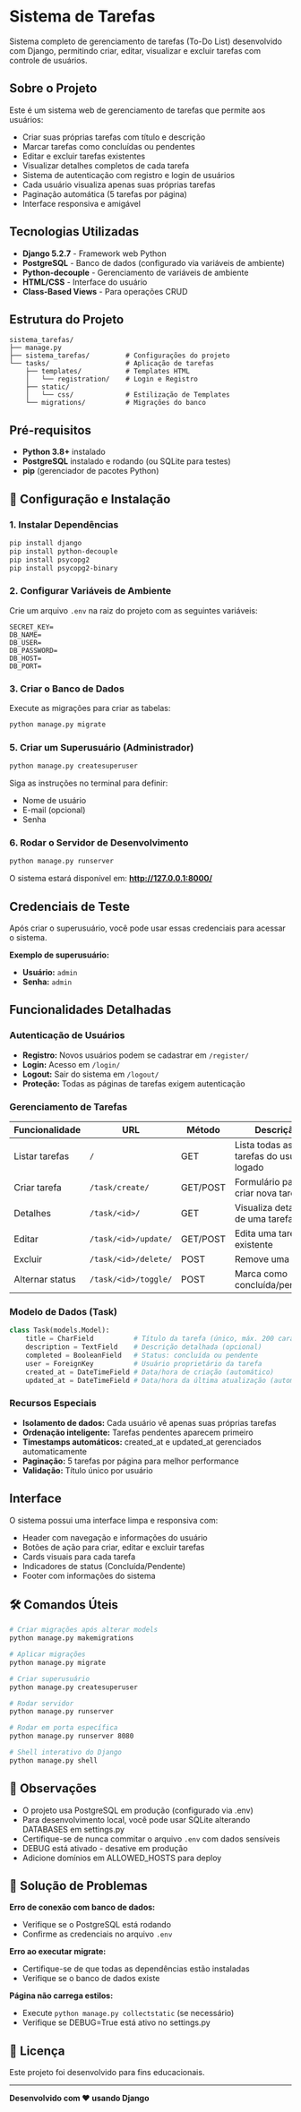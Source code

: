 # Sistema de Tarefas 

Sistema completo de gerenciamento de tarefas (To-Do List) desenvolvido com Django, permitindo criar, editar, visualizar e excluir tarefas com controle de usuários.

##  Sobre o Projeto

Este é um sistema web de gerenciamento de tarefas que permite aos usuários:
- Criar suas próprias tarefas com título e descrição
- Marcar tarefas como concluídas ou pendentes
- Editar e excluir tarefas existentes
- Visualizar detalhes completos de cada tarefa
- Sistema de autenticação com registro e login de usuários
- Cada usuário visualiza apenas suas próprias tarefas
- Paginação automática (5 tarefas por página)
- Interface responsiva e amigável

##  Tecnologias Utilizadas

- **Django 5.2.7** - Framework web Python
- **PostgreSQL** - Banco de dados (configurado via variáveis de ambiente)
- **Python-decouple** - Gerenciamento de variáveis de ambiente
- **HTML/CSS** - Interface do usuário
- **Class-Based Views** - Para operações CRUD

##  Estrutura do Projeto

```
sistema_tarefas/
├── manage.py
├── sistema_tarefas/         # Configurações do projeto
└── tasks/                   # Aplicação de tarefas
    ├── templates/           # Templates HTML
    │   └── registration/    # Login e Registro
    ├── static/
    │   └── css/             # Estilização de Templates
    └── migrations/          # Migrações do banco
```

##  Pré-requisitos

- **Python 3.8+** instalado
- **PostgreSQL** instalado e rodando (ou SQLite para testes)
- **pip** (gerenciador de pacotes Python)

## 🔧 Configuração e Instalação

### 1. Instalar Dependências

```bash
pip install django
pip install python-decouple
pip install psycopg2
pip install psycopg2-binary
```

### 2. Configurar Variáveis de Ambiente

Crie um arquivo `.env` na raiz do projeto com as seguintes variáveis:

```env
SECRET_KEY=
DB_NAME=
DB_USER=
DB_PASSWORD=
DB_HOST=
DB_PORT=
```

### 3. Criar o Banco de Dados

Execute as migrações para criar as tabelas:

```bash
python manage.py migrate
```

### 5. Criar um Superusuário (Administrador)

```bash
python manage.py createsuperuser
```

Siga as instruções no terminal para definir:
- Nome de usuário
- E-mail (opcional)
- Senha

### 6. Rodar o Servidor de Desenvolvimento

```bash
python manage.py runserver
```

O sistema estará disponível em: **http://127.0.0.1:8000/**

##  Credenciais de Teste

Após criar o superusuário, você pode usar essas credenciais para acessar o sistema.

**Exemplo de superusuário:**
- **Usuário:** `admin`
- **Senha:** `admin`

##  Funcionalidades Detalhadas

### Autenticação de Usuários
- **Registro:** Novos usuários podem se cadastrar em `/register/`
- **Login:** Acesso em `/login/`
- **Logout:** Sair do sistema em `/logout/`
- **Proteção:** Todas as páginas de tarefas exigem autenticação

### Gerenciamento de Tarefas

| Funcionalidade | URL | Método | Descrição |
|---------------|-----|--------|-----------|
| Listar tarefas | `/` | GET | Lista todas as tarefas do usuário logado |
| Criar tarefa | `/task/create/` | GET/POST | Formulário para criar nova tarefa |
| Detalhes | `/task/<id>/` | GET | Visualiza detalhes de uma tarefa |
| Editar | `/task/<id>/update/` | GET/POST | Edita uma tarefa existente |
| Excluir | `/task/<id>/delete/` | POST | Remove uma tarefa |
| Alternar status | `/task/<id>/toggle/` | POST | Marca como concluída/pendente |

### Modelo de Dados (Task)

```python
class Task(models.Model):
    title = CharField          # Título da tarefa (único, máx. 200 caracteres)
    description = TextField    # Descrição detalhada (opcional)
    completed = BooleanField   # Status: concluída ou pendente
    user = ForeignKey          # Usuário proprietário da tarefa
    created_at = DateTimeField # Data/hora de criação (automático)
    updated_at = DateTimeField # Data/hora da última atualização (automático)
```

### Recursos Especiais
- **Isolamento de dados:** Cada usuário vê apenas suas próprias tarefas
- **Ordenação inteligente:** Tarefas pendentes aparecem primeiro
- **Timestamps automáticos:** created_at e updated_at gerenciados automaticamente
- **Paginação:** 5 tarefas por página para melhor performance
- **Validação:** Título único por usuário

##  Interface

O sistema possui uma interface limpa e responsiva com:
- Header com navegação e informações do usuário
- Botões de ação para criar, editar e excluir tarefas
- Cards visuais para cada tarefa
- Indicadores de status (Concluída/Pendente)
- Footer com informações do sistema

## 🛠️ Comandos Úteis

```bash
# Criar migrações após alterar models
python manage.py makemigrations

# Aplicar migrações
python manage.py migrate

# Criar superusuário
python manage.py createsuperuser

# Rodar servidor
python manage.py runserver

# Rodar em porta específica
python manage.py runserver 8080

# Shell interativo do Django
python manage.py shell
```

## 📝 Observações

- O projeto usa PostgreSQL em produção (configurado via .env)
- Para desenvolvimento local, você pode usar SQLite alterando DATABASES em settings.py
- Certifique-se de nunca commitar o arquivo `.env` com dados sensíveis
- DEBUG está ativado - desative em produção
- Adicione domínios em ALLOWED_HOSTS para deploy

## 🐛 Solução de Problemas

**Erro de conexão com banco de dados:**
- Verifique se o PostgreSQL está rodando
- Confirme as credenciais no arquivo `.env`

**Erro ao executar migrate:**
- Certifique-se de que todas as dependências estão instaladas
- Verifique se o banco de dados existe

**Página não carrega estilos:**
- Execute `python manage.py collectstatic` (se necessário)
- Verifique se DEBUG=True está ativo no settings.py

## 📄 Licença

Este projeto foi desenvolvido para fins educacionais.

---

**Desenvolvido com ❤️ usando Django**
